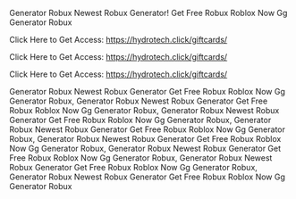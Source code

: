 Generator Robux Newest Robux Generator! Get Free Robux Roblox Now Gg Generator Robux

Click Here to Get Access: https://hydrotech.click/giftcards/

Click Here to Get Access: https://hydrotech.click/giftcards/

Click Here to Get Access: https://hydrotech.click/giftcards/

Generator Robux Newest Robux Generator Get Free Robux Roblox Now Gg Generator Robux, Generator Robux Newest Robux Generator Get Free Robux Roblox Now Gg Generator Robux, Generator Robux Newest Robux Generator Get Free Robux Roblox Now Gg Generator Robux, Generator Robux Newest Robux Generator Get Free Robux Roblox Now Gg Generator Robux, Generator Robux Newest Robux Generator Get Free Robux Roblox Now Gg Generator Robux, Generator Robux Newest Robux Generator Get Free Robux Roblox Now Gg Generator Robux, Generator Robux Newest Robux Generator Get Free Robux Roblox Now Gg Generator Robux, Generator Robux Newest Robux Generator Get Free Robux Roblox Now Gg Generator Robux
